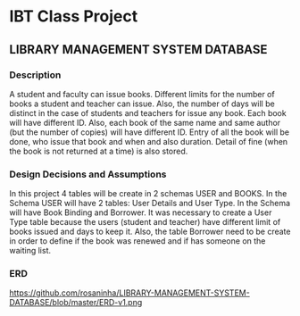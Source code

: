 
# IBT Class Project

## LIBRARY MANAGEMENT SYSTEM DATABASE

### Description

 A student and faculty can issue books. Different limits for the number of books a student and teacher can issue. Also, the number of days will be distinct in the case of students and teachers for issue any book. Each book will have different ID. Also, each book of the same name and same author (but the number of copies) will have different ID. Entry of all the book will be done, who issue that book and when and also duration. Detail of fine (when the book is not returned at a time) is also stored.  
 
 ### Design Decisions and Assumptions
 
 In this project 4 tables will be create in 2 schemas USER and BOOKS. In the Schema USER will have 2 tables: User Details and User Type. In the Schema will have Book Binding and Borrower. 
 It was necessary to create a User Type table because the users (student and teacher) have different limit of books issued and days to keep it. Also, the table Borrower need to be create in order to define if the book was renewed and if has someone on the waiting list.

### ERD

https://github.com/rosaninha/LIBRARY-MANAGEMENT-SYSTEM-DATABASE/blob/master/ERD-v1.png


